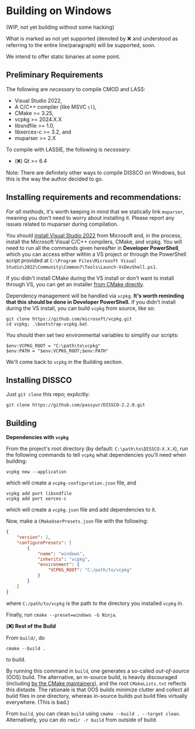 Building on Windows 
=================
(WIP, not yet building without some hacking)

What is marked as not yet supported (denoted by ❌ and understood as referring to the entire line/paragraph) will be supported, soon.

We intend to offer static binaries at some point.

Preliminary Requirements
--------------------------

The following are *necessary* to compile CMOD and LASS:

- Visual Studio 2022,
- A C/C++ compiler (like MSVC `cl`),
- CMake >= 3.25,
- vcpkg >= 2024.X.X
- libsndfile >= 1.0,
- libxerces-c >= 3.2, and
- muparser >= 2.X

To compile with LASSIE, the following is *necessary*:

- (❌) Qt >= 6.4

Note: There are definitely other ways to compile DISSCO on Windows, but this is the way the author decided to go.

Installing requirements and recommendations:
--------------------------------------------

*For all methods*, it's worth keeping in mind that we statically link `muparser`, meaning you don't need to worry about installing it. Please report any issues related to muparser during compilation.

You should [install Visual Studio 2022](https://visualstudio.microsoft.com/) from Microsoft and, in the process, install the Microsoft Visual C/C++ compilers, CMake, and vcpkg. You will need to run all the commands given hereafter in **Developer PowerShell**, which you can access either within a VS project or through the PowerShell script provided at `C:\Program Files\Microsoft Visual Studio\2022\Community\Common7\Tools\Launch-VsDevShell.ps1`.

If you didn't install CMake during the VS install or don't want to install through VS, you can get an installer [from CMake directly](https://cmake.org/download/).

Dependency management will be handled via `vcpkg`. **It's worth reminding that this should be done in Developer PowerShell.** If you didn't install during the VS install, you can build `vcpkg` from source, like so:

    git clone https://github.com/microsoft/vcpkg.git
    cd vcpkg; .\bootstrap-vcpkg.bat

You should then set two environmental variables to simplify our scripts:

    $env:VCPKG_ROOT = "C:\path\to\vcpkg"
    $env:PATH = "$env:VCPKG_ROOT;$env:PATH"

We'll come back to `vcpkg` in the Building section.

Installing DISSCO
-----------------
Just `git clone` this repo; explicitly:

    git clone https://github.com/passyur/DISSCO-2.2.0.git

Building
--------

**Dependencies with `vcpkg`**

From the project's root directory (by default: `C:\path\to\DISSCO-X.X.X`), run the following commands to tell `vcpkg` what dependencies you'll need when building:

    vcpkg new --application

which will create a `vcpkg-configuration.json` file, and

    vcpkg add port libsndfile
    vcpkg add port xerces-c

which will create a `vcpkg.json` file and add dependencies to it.

Now, make a `CMakeUserPresets.json` file with the following:
```json
{
    "version": 2,
    "configurePresets": [
        {
            "name": "windows",
            "inherits": "vcpkg",
            "environment": {
                "VCPKG_ROOT": "C:/path/to/vcpkg"
            }
        }
    ]
}
```
where `C:/path/to/vcpkg` is the path to the directory you installed `vcpkg` in.

Finally, run `cmake --preset=windows -G Ninja`.

**(❌) Rest of the Build** 

From `build/`, do

    cmake --build .

to build.

By running this command in `build`, one generates a so-called *out-of-source* (OOS) build. The alternative, an in-source build, is heavily discouraged (including [by the CMake maintainers](https://cmake.org/cmake/help/book/mastering-cmake/chapter/Getting%20Started.html#directory-structure)), and the root `CMakeLists.txt` reflects this distaste. The rationale is that OOS builds minimize clutter and collect all build files in one directory, whereas in-source builds put build files virtually everywhere. (This is bad.)

From `build`, you can clean `build` using `cmake --build . --target clean`. Alternatively, you can do `rmdir -r build` from outside of build.
